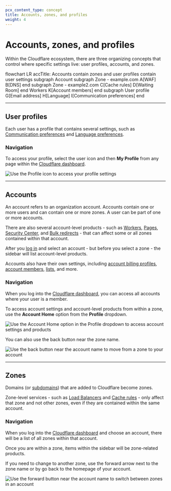 ```yaml
---
pcx_content_type: concept
title: Accounts, zones, and profiles
weight: 4
---
```


# Accounts, zones, and profiles

Within the Cloudflare ecosystem, there are three organizing concepts that control where specific settings live: user profiles, accounts, and zones.

<div class="mermaid">
flowchart LR
accTitle: Accounts contain zones and user profiles contain user settings
subgraph Account
    subgraph Zone - example.com
        A[WAF]
        B[DNS]
    end
    subgraph Zone - example2.com
        C[Cache rules]
        D[Waiting Room]
    end
    Workers
    K[Account members]
end
subgraph User profile
    G[Email address]
    H[Language]
    I[Communication preferences]
end
</div>

---

## User profiles

Each user has a profile that contains several settings, such as [Communication preferences](/fundamentals/account-and-billing/account-setup/customize-account/communication-preference/) and [Language preferences](/fundamentals/account-and-billing/account-setup/customize-account/language-preference/).

### Navigation

To access your profile, select the user icon and then **My Profile** from any page within the [Cloudflare dashboard](https://dash.cloudflare.com).

![Use the Profile icon to access your profile settings](/fundamentals/static/images/get-started/profile-navigation.png)

---

## Accounts

An account refers to an organization account. Accounts contain one or more users and can contain one or more zones. A user can be part of one or more accounts.

There are also several account-level products - such as [Workers](/workers/), [Pages](/pages/), [Security Center](/security-center/), and [Bulk redirects](/rules/url-forwarding/bulk-redirects/) - that can affect some or all zones contained within that account.

After you [log in](https://dash.cloudflare.com) and select an account - but before you select a zone - the sidebar will list account-level products.

Accounts also have their own settings, including [account billing profiles](/fundamentals/account-and-billing/account-setup/create-billing-profile/), [account members](/fundamentals/account-and-billing/members/), [lists](/fundamentals/global-configurations/lists/), and more.

### Navigation

When you log into the [Cloudflare dashboard](https://dash.cloudflare.com), you can access all accounts where your user is a member.

To access account settings and account-level products from within a zone, use the **Account Home** option from the **Profile** dropdown.

![Use the Account Home option in the Profile dropdown to access account settings and products](/fundamentals/static/images/get-started/account-navigation-profile.png)

You can also use the back button near the zone name.

![Use the back button near the account name to move from a zone to your account](/fundamentals/static/images/get-started/account-navigation.png)

---

## Zones

Domains (or [subdomains](/dns/zone-setups/subdomain-setup/)) that are added to Cloudflare become zones.

Zone-level services - such as [Load Balancers](/load-balancing/) and [Cache rules](/cache/about/cache-rules/) - only affect that zone and not other zones, even if they are contained within the same account.

### Navigation

When you log into the [Cloudflare dashboard](https://dash.cloudflare.com) and choose an account, there will be a list of all zones within that account.

Once you are within a zone, items within the sidebar will be zone-related products.

If you need to change to another zone, use the forward arrow next to the zone name or by go back to the homepage of your account.

![Use the forward button near the account name to switch between zones in an account](/fundamentals/static/images/get-started/zone-navigation.png)